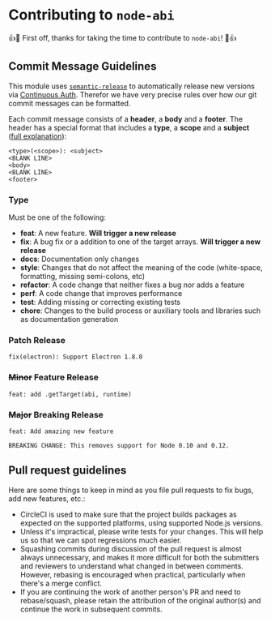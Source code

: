 # Contributing to `node-abi`

:+1::tada: First off, thanks for taking the time to contribute to `node-abi`! :tada::+1:

## Commit Message Guidelines

This module uses [`semantic-release`](https://github.com/semantic-release/semantic-release) to automatically release new versions via [Continuous Auth](https://continuousauth.dev/).
Therefor we have very precise rules over how our git commit messages can be formatted.

Each commit message consists of a **header**, a **body** and a **footer**. The header has a special
format that includes a **type**, a **scope** and a **subject** ([full explanation](https://github.com/stevemao/conventional-changelog-angular/blob/master/convention.md)):

```
<type>(<scope>): <subject>
<BLANK LINE>
<body>
<BLANK LINE>
<footer>
```

### Type

Must be one of the following:

- **feat**: A new feature. **Will trigger a new release**
- **fix**: A bug fix or a addition to one of the target arrays. **Will trigger a new release**
- **docs**: Documentation only changes
- **style**: Changes that do not affect the meaning of the code (white-space, formatting, missing semi-colons, etc)
- **refactor**: A code change that neither fixes a bug nor adds a feature
- **perf**: A code change that improves performance
- **test**: Adding missing or correcting existing tests
- **chore**: Changes to the build process or auxiliary tools and libraries such as documentation generation

### Patch Release

```
fix(electron): Support Electron 1.8.0
```

### ~~Minor~~ Feature Release

```
feat: add .getTarget(abi, runtime)
```

### ~~Major~~ Breaking Release

```
feat: Add amazing new feature

BREAKING CHANGE: This removes support for Node 0.10 and 0.12.
```

## Pull request guidelines

Here are some things to keep in mind as you file pull requests to fix bugs, add new features, etc.:

- CircleCI is used to make sure that the project builds packages as expected on the supported platforms, using supported Node.js versions.
- Unless it's impractical, please write tests for your changes. This will help us so that we can spot regressions much easier.
- Squashing commits during discussion of the pull request is almost always unnecessary, and makes it more difficult for both the submitters and reviewers to understand what changed in between comments. However, rebasing is encouraged when practical, particularly when there's a merge conflict.
- If you are continuing the work of another person's PR and need to rebase/squash, please retain the attribution of the original author(s) and continue the work in subsequent commits.
